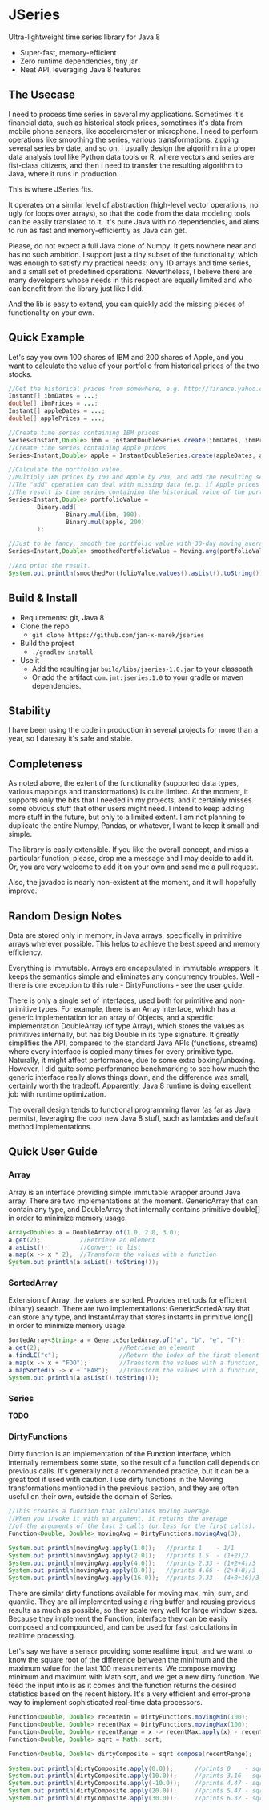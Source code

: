 # JSeries

Ultra-lightweight time series library for Java 8

* Super-fast, memory-efficient
* Zero runtime dependencies, tiny jar
* Neat API, leveraging Java 8 features

## The Usecase

I need to process time series in several my applications. 
Sometimes it's financial data, such as historical stock prices,
sometimes it's data from mobile phone sensors, like accelerometer or microphone.
I need to perform operations like smoothing the series, various transformations,
zipping several series by date, and so on. I usually design the algorithm in 
a proper data analysis tool like Python data tools or R, where vectors and 
series are fist-class citizens, and then I need to transfer the resulting algorithm to Java, 
where it runs in production. 

This is where JSeries fits.

It operates on a similar level of abstraction
(high-level vector operations, no ugly for loops over arrays), 
so that the code from the data modeling tools can be easily translated to it.
It's pure Java with no dependencies, and aims to run as fast and memory-efficiently as Java can get.

Please, do not expect a full Java clone of Numpy. It gets nowhere near and has no such ambition. 
I support just a tiny subset of the functionality, which was enough to satisfy my practical needs:
only 1D arrays and time series, and a small set of predefined operations. 
Nevertheless, I believe there are many developers whose needs in this respect are equally limited and 
who can benefit from the library just like I did.

And the lib is easy to extend, you can quickly add the missing pieces of functionality on your own.

## Quick Example

Let's say you own 100 shares of IBM and 200 shares of Apple,
and you want to calculate the value of your portfolio from historical prices of the two stocks.

```java
//Get the historical prices from somewhere, e.g. http://finance.yahoo.com/ 
Instant[] ibmDates = ...;
double[] ibmPrices = ...;
Instant[] appleDates = ...;
double[] applePrices = ...;

//Create time series containing IBM prices
Series<Instant,Double> ibm = InstantDoubleSeries.create(ibmDates, ibmPrices);
//Create time series containing Apple prices
Series<Instant,Double> apple = InstantDoubleSeries.create(appleDates, applePrices);

//Calculate the portfolio value. 
//Multiply IBM prices by 100 and Apple by 200, and add the resulting series.
//The "add" operation can deal with missing data (e.g. if Apple prices are missing for some days).
//The result is time series containing the historical value of the portfolio.
Series<Instant,Double> portfolioValue = 
		Binary.add(
				Binary.mul(ibm, 100),
				Binary.mul(apple, 200)
		);

//Just to be fancy, smooth the portfolio value with 30-day moving average.
Series<Instant,Double> smoothedPortfolioValue = Moving.avg(portfolioValue, 30);

//And print the result.
System.out.println(smoothedPortfolioValue.values().asList().toString());
```

## Build & Install

* Requirements: git, Java 8
* Clone the repo
  * ``git clone https://github.com/jan-x-marek/jseries``
* Build the project
  * ``./gradlew install``
* Use it
  * Add the resulting jar ``build/libs/jseries-1.0.jar`` to your classpath
  * Or add the artifact ``com.jmt:jseries:1.0`` to your gradle or maven dependencies.  

## Stability

I have been using the code in production in several projects for more than a year, so I daresay it's safe and stable.

## Completeness

As noted above, the extent of the functionality (supported data types, various mappings and transformations) 
is quite limited. At the moment, it supports only the bits that I needed in my projects, 
and it certainly misses some obvious stuff that other users might need.
I intend to keep adding more stuff in the future, but only to a limited extent.
I am not planning to duplicate the entire Numpy, Pandas, or whatever, I want to keep it small and simple.

The library is easily extensible. If you like the overall concept, and miss a particular function,
please, drop me a message and I may decide to add it. Or, you are very welcome to add it on your own 
and send me a pull request.

Also, the javadoc is nearly non-existent at the moment, and it will hopefully improve.

## Random Design Notes

Data are stored only in memory, in Java arrays, specifically in primitive arrays wherever possible.
This helps to achieve the best speed and memory efficiency.

Everything is immutable. Arrays are encapsulated in immutable wrappers. 
It keeps the semantics simple and eliminates any concurrency troubles.
Well - there is one exception to this rule - DirtyFunctions - see the user guide.

There is only a single set of interfaces, used both for primitive and non-primitive types. 
For example, there is an Array<T> interface, which has a generic implementation for
an array of Objects, and a specific implementation DoubleArray (of type Array<Double>),
which stores the values as primitives internally, but has big Double in its type signature.
It greatly simplifies the API, compared to the standard Java APIs (functions, streams)
where every interface is copied many times for every primitive type.
Naturally, it might affect performance, due to some extra boxing/unboxing.
However, I did quite some performance benchmarking to see how much the generic
interface really slows things down, and the difference was small, certainly worth the tradeoff.
Apparently, Java 8 runtime is doing excellent job with runtime optimization.

The overall design tends to functional programming flavor (as far as Java permits), 
leveraging the cool new Java 8 stuff, such as lambdas and default method implementations.

## Quick User Guide

### Array

Array<T> is an interface providing simple immutable wrapper around Java array. 
There are two implementations at the moment. GenericArray that can contain any type,
and DoubleArray that internally contains primitive double[] in order to minimize memory usage.

```java
Array<Double> a = DoubleArray.of(1.0, 2.0, 3.0);
a.get(2);           //Retrieve an element
a.asList();	        //Convert to list
a.map(x -> x * 2);  //Transform the values with a function
System.out.println(a.asList().toString());
```

### SortedArray

Extension of Array, the values are sorted. Provides methods for efficient (binary) search.
There are two implementations: GenericSortedArray that can store any type, and InstantArray
that stores instants in primitive long[] in order to minimize memory usage.

```java
SortedArray<String> a = GenericSortedArray.of("a", "b", "e", "f");
a.get(2); 		               //Retrieve an element
a.findLE("c"); 	               //Return the index of the first element lower or equal "c"
a.map(x -> x + "FOO");	       //Transform the values with a function, the result is normal Array
a.mapSorted(x -> x + "BAR");   //Transform the values with a function, the result is SortedArray
System.out.println(a.asList().toString());
```

### Series
**TODO**

### DirtyFunctions

Dirty function is an implementation of the Function interface, which internally remembers 
some state, so the result of a function call depends on previous calls. 
It's generally not a recommended practice, but it can be a great tool if used with caution. 
I use dirty functions in the Moving transformations mentioned in the previous section,
and they are often useful on their own, outside the domain of Series.

```java
//This creates a function that calculates moving average.
//When you invoke it with an argument, it returns the average 
//of the arguments of the last 3 calls (or less for the first calls). 
Function<Double, Double> movingAvg = DirtyFunctions.movingAvg(3);

System.out.println(movingAvg.apply(1.0));	//prints 1    - 1/1
System.out.println(movingAvg.apply(2.0));   //prints 1.5  - (1+2)/2
System.out.println(movingAvg.apply(4.0));   //prints 2.33 - (1+2+4)/3
System.out.println(movingAvg.apply(8.0));   //prints 4.66 - (2+4+8)/3
System.out.println(movingAvg.apply(16.0));  //prints 9.33 - (4+8+16)/3 
```

There are similar dirty functions available for moving max, min, sum, and quantile.
They are all implemented using a ring buffer and reusing previous results
as much as possible, so they scale very well for large window sizes.
Because they implement the Function, interface they can be easily composed and compounded,
and can be used for fast calculations in realtime processing.    

Let's say we have a sensor providing some realtime input, and we want to know the square root 
of the difference between the minimum and the maximum value for the last 100 measurements.
We compose moving minimum and maximum with Math.sqrt, and we get a new dirty function.
We feed the input into is as it comes and the function returns the desired statistics based on the recent history.
It's a very efficient and error-prone way to implement sophisticated real-time data processors.

```java
Function<Double, Double> recentMin = DirtyFunctions.movingMin(100);
Function<Double, Double> recentMax = DirtyFunctions.movingMax(100);
Function<Double, Double> recentRange = x -> recentMax.apply(x) - recentMin.apply(x);
Function<Double, Double> sqrt = Math::sqrt;

Function<Double, Double> dirtyComposite = sqrt.compose(recentRange);

System.out.println(dirtyComposite.apply(0.0));		//prints 0    - sqrt(0 - 0)
System.out.println(dirtyComposite.apply(10.0));		//prints 3.16 - sqrt(10 - 0) 
System.out.println(dirtyComposite.apply(-10.0));    //prints 4.47 - sqrt(10 - (-10))
System.out.println(dirtyComposite.apply(20.0));     //prints 5.47 - sqrt(20 - (-10))
System.out.println(dirtyComposite.apply(30.0));     //prints 6.32 - sqrt(30 - (-10))
```
